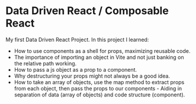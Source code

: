 # Data Driven React / Composable React
My first Data Driven React Project. In this project I learned:
* How to use components as a shell for props, maximizing reusable code.
* The importance of importing an object in Vite and not just banking on the relative path working. 
* How to pass a js object as a prop to a component. 
* Why destructuring your props might not always be a good idea.
* How to take an array of objects, use the map method to extract props from each object, then pass the props to our components - Aiding in separation of data (array of objects) and code structure (component).